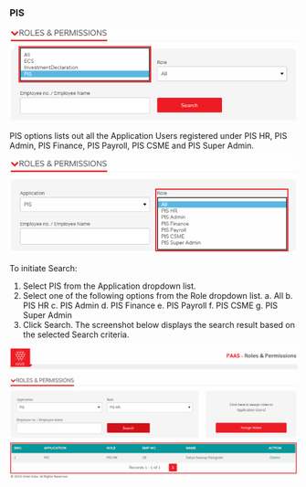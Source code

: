 ### PIS
![Rp 21](/uploads/rp-21.png "Rp 21")

PIS options lists out all the Application Users registered under PIS HR, PIS Admin, PIS Finance, PIS Payroll, PIS CSME and PIS Super Admin.

![Rp 22](/uploads/rp-22.png "Rp 22")

To initiate Search:
1.	Select PIS from the Application dropdown list.
2.	Select one of the following options from the Role dropdown list.
a.	All
b.	PIS HR
c.	PIS Admin
d.	PIS Finance
e.	PIS Payroll
f.	PIS CSME
g.	PIS Super Admin
3.	Click Search.
The screenshot below displays the search result based on the selected Search criteria.

![Rp 23](/uploads/rp-23.png "Rp 23")

